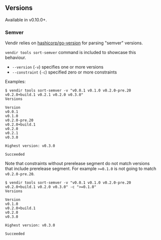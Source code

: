 ## Versions

Available in v0.10.0+.

### Semver

Vendir relies on [hashicorp/go-version](https://github.com/hashicorp/go-version) for parsing "semver" versions. 

`vendir tools sort-semver` command is included to showcase this behaviour.

- `--version` (`-v`) specifies one or more versions
- `--constraint` (`-c`) specified zero or more constraints

Examples:

```
$ vendir tools sort-semver -v "v0.0.1 v0.1.0 v0.2.0-pre.20 v0.2.0+build.1 v0.2.1 v0.2.0 v0.3.0"
Versions

Version
v0.0.1
v0.1.0
v0.2.0-pre.20
v0.2.0+build.1
v0.2.0
v0.2.1
v0.3.0

Highest version: v0.3.0

Succeeded
```

Note that constraints without prerelease segment do not match versions that include prerelease segment. For example `>=0.1.0` is not going to match `v0.2.0-pre.20`.

```
$ vendir tools sort-semver -v "v0.0.1 v0.1.0 v0.2.0-pre.20 v0.2.0+build.1 v0.2.0 v0.3.0" -c ">=0.1.0"
Versions

Version
v0.1.0
v0.2.0+build.1
v0.2.0
v0.3.0

Highest version: v0.3.0

Succeeded
```
